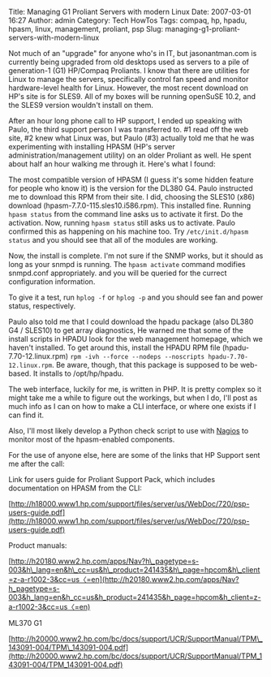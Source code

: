 Title: Managing G1 Proliant Servers with modern Linux
Date: 2007-03-01 16:27
Author: admin
Category: Tech HowTos
Tags: compaq, hp, hpadu, hpasm, linux, management, proliant, psp
Slug: managing-g1-proliant-servers-with-modern-linux

Not much of an "upgrade" for anyone who's in IT, but jasonantman.com is
currently being upgraded from old desktops used as servers to a pile of
generation-1 (G1) HP/Compaq Proliants. I know that there are utilities
for Linux to manage the servers, specifically control fan speed and
monitor hardware-level health for Linux. However, the most recent
download on HP's site is for SLES9. All of my boxes will be running
openSuSE 10.2, and the SLES9 version wouldn't install on them.

After an hour long phone call to HP support, I ended up speaking with
Paulo, the third support person I was transferred to. \#1 read off the
web site, \#2 knew what Linux was, but Paulo (\#3) actually told me that
he was experimenting with installing HPASM (HP's server
administration/management utility) on an older Proliant as well. He
spent about half an hour walking me through it. Here's what I found:

The most compatible version of HPASM (I guess it's some hidden feature
for people who know it) is the version for the DL380 G4. Paulo
instructed me to download this RPM from their site. I did, choosing the
SLES10 (x86) download (hpasm-7.7.0-115.sles10.i586.rpm). This installed
fine. Running `hpasm status` from the command line asks us to activate
it first. Do the activation. Now, running `hpasm status` still asks us
to activate. Paulo confirmed this as happening on his machine too. Try
`/etc/init.d/hpasm status` and you should see that all of the modules
are working.

Now, the install is complete. I'm not sure if the SNMP works, but it
should as long as your snmpd is running. The `hpasm activate` command
modifies snmpd.conf appropriately. and you will be queried for the
currect configuration information.

To give it a test, run `hplog -f` or `hplog -p` and you should see fan
and power status, respectively.

Paulo also told me that I could download the hpadu package (also DL380
G4 / SLES10) to get array diagnostics, He warned me that some of the
install scripts in HPADU look for the web management homepage, which we
haven't installed. To get around this, install the HPADU RPM file
(hpadu-7.70-12.linux.rpm)
`rpm -ivh --force --nodeps --noscripts hpadu-7.70-12.linux.rpm`. Be
aware, though, that this package is supposed to be web-based. It
installs to /opt/hp/hpadu.

The web interface, luckily for me, is written in PHP. It is pretty
complex so it might take me a while to figure out the workings, but when
I do, I'll post as much info as I can on how to make a CLI interface, or
where one exists if I can find it.

Also, I'll most likely develop a Python check script to use with
[Nagios](http://www.nagios.org) to monitor most of the hpasm-enabled
components.

For the use of anyone else, here are some of the links that HP Support
sent me after the call:

Link for users guide for Proliant Support Pack, which includes
documentation on HPASM from the CLI:

[http://h18000.www1.hp.com/support/files/server/us/WebDoc/720/psp-users-guide.pdf](http://h18000.www1.hp.com/support/files/server/us/WebDoc/720/psp-users-guide.pdf)

Product manuals:

[http://h20180.www2.hp.com/apps/Nav?h\_pagetype=s-003&h\_lang=en&h\_cc=us&h\_product=241435&h\_page=hpcom&h\_client=z-a-r1002-3&cc=us〈=en](http://h20180.www2.hp.com/apps/Nav?h_pagetype=s-003&h_lang=en&h_cc=us&h_product=241435&h_page=hpcom&h_client=z-a-r1002-3&cc=us〈=en)

ML370 G1

[http://h20000.www2.hp.com/bc/docs/support/UCR/SupportManual/TPM\_143091-004/TPM\_143091-004.pdf](http://h20000.www2.hp.com/bc/docs/support/UCR/SupportManual/TPM_143091-004/TPM_143091-004.pdf)
